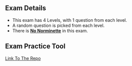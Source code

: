 ## Exam Details

- This exam has 4 Levels, with 1 question from each level.
- A random question is picked from each level. 
- There is <ins>**No Norminette**</ins> in this exam.

## Exam Practice Tool
[Link To The Repo](https://github.com/JCluzet/42_EXAM)
